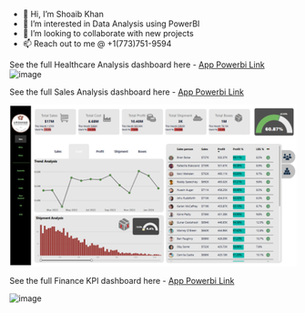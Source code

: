 - 👋 Hi, I’m Shoaib Khan
- 👀 I’m interested in Data Analysis using PowerBI  
- 💞️ I’m looking to collaborate with new projects
- 📫 Reach out to me @ +1(773)751-9594

See the full Healthcare Analysis dashboard here - [App Powerbi Link](https://app.powerbi.com/reportEmbed?reportId=6ba35d2a-c376-4c8c-81c7-37cab0e9efdc&autoAuth=true&ctid=52d48b4c-a96a-4957-8557-71bd33686f3a)
![image](https://github.com/user-attachments/assets/f3d34b5f-0645-4981-b788-1fd0f096f1b2)

See the full Sales Analysis dashboard here - [App Powerbi Link](https://app.powerbi.com/reportEmbed?reportId=0899fff0-0cf6-41a2-9717-56ddbd4462e4&autoAuth=true&ctid=52d48b4c-a96a-4957-8557-71bd33686f3a)

![Portfolio Dashboard](portfolio-dashboard-screenshot.png)

See the full Finance KPI dashboard here - [App Powerbi Link](https://app.powerbi.com/reportEmbed?reportId=b8c4a267-0764-4f21-8f70-391c269352f0&autoAuth=true&ctid=52d48b4c-a96a-4957-8557-71bd33686f3a)

![image](https://github.com/user-attachments/assets/9ff278d7-ce47-4800-bd7a-0b86c7782c42)
